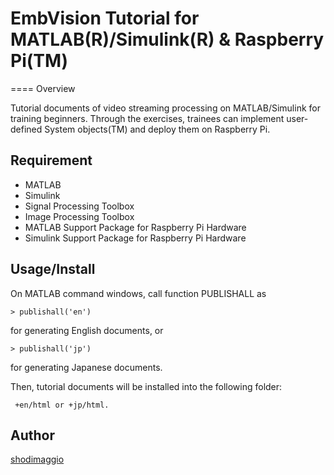 # EmbVision Tutorial for MATLAB(R)/Simulink(R) & Raspberry Pi(TM)
====
Overview

Tutorial documents of video streaming processing on MATLAB/Simulink for training beginners. 
Through the exercises, trainees can implement user-defined System objects(TM) and deploy them on Raspberry Pi.

## Requirement

- MATLAB
- Simulink
- Signal Processing Toolbox
- Image Processing Toolbox
- MATLAB Support Package for Raspberry Pi Hardware
- Simulink Support Package for Raspberry Pi Hardware

## Usage/Install

On MATLAB command windows, call function PUBLISHALL as

    > publishall('en')

for generating English documents, or

    > publishall('jp')

for generating Japanese documents.

Then, tutorial documents will be installed into the following folder:

     +en/html or +jp/html.

## Author

[shodimaggio](https://github.com/shodimaggio/)

